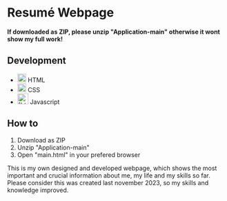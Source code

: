 # Resumé Webpage
**If downloaded as ZIP, please unzip "Application-main" otherwise it wont show my full work!**


## Development

- <img src="https://cdn.icon-icons.com/icons2/2107/PNG/512/file_type_html_icon_130541.png" alt="[html logo]" width="20"/> HTML
- <img src="https://cdn.icon-icons.com/icons2/1826/PNG/512/4202020css3htmllogosocialsocialmedia-115668_115633.png" alt="[html logo]" width="20"/> CSS
- <img src="https://static.vecteezy.com/system/resources/previews/027/127/560/original/javascript-logo-javascript-icon-transparent-free-png.png" alt="[html logo]" width="25"/> Javascript


## How to 

1. Download as ZIP
2. Unzip "Application-main"
3. Open "main.html" in your prefered browser
   



This is my own designed and developed webpage, which shows the most important and crucial information about me, my life and my skills so far.
Please consider this was created last november 2023, so my skills and knowledge improved. 

